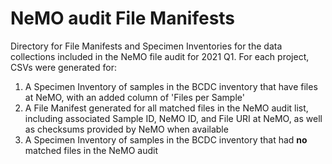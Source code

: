 # NeMO audit File Manifests

Directory for File Manifests and Specimen Inventories for the data collections included in the NeMO file audit for 2021 Q1. 
For each project, CSVs were generated for:

1. A Specimen Inventory of samples in the BCDC inventory that have files at NeMO, with an added column of 'Files per Sample'
2. A File Manifest generated for all matched files in the NeMO audit list, including associated Sample ID, NeMO ID, and File URI at NeMO, 
as well as checksums provided by NeMO when available 
4. A Specimen Inventory of samples in the BCDC inventory that had **no** matched files in the NeMO audit


